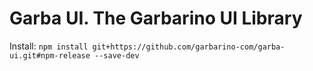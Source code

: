 # Garba UI. The Garbarino UI Library

Install:
`npm install git+https://github.com/garbarino-com/garba-ui.git#npm-release --save-dev`
